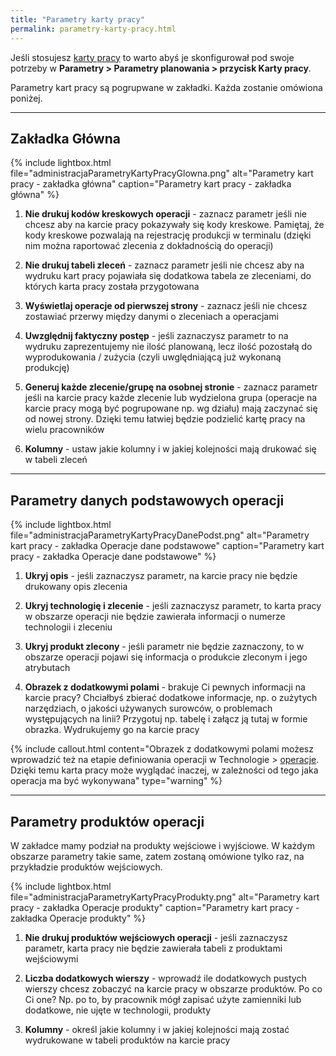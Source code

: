 ```yaml
---
title: "Parametry karty pracy"
permalink: parametry-karty-pracy.html 
---
```


Jeśli stosujesz [karty pracy](/karty-pracy) to warto abyś je skonfigurował pod swoje potrzeby w **Parametry > Parametry planowania > przycisk Karty pracy**.

Parametry kart pracy są pogrupwane w zakładki. Każda zostanie omówiona poniżej.

---

## Zakładka Główna


{% include lightbox.html file="administracjaParametryKartyPracyGlowna.png" alt="Parametry kart pracy - zakładka główna" caption="Parametry kart pracy - zakładka główna" %}

1. **Nie drukuj kodów kreskowych operacji** - zaznacz parametr jeśli nie chcesz aby na karcie pracy pokazywały się kody kreskowe. Pamiętaj, że kody kreskowe pozwalają na rejestrację produkcji w terminalu (dzięki nim można raportować zlecenia z dokładnością do operacji)

2. **Nie drukuj tabeli zleceń** - zaznacz parametr jeśli nie chcesz aby na wydruku kart pracy pojawiała się dodatkowa tabela ze zleceniami, do których karta pracy została przygotowana

3. **Wyświetlaj operacje od pierwszej strony** - zaznacz jeśli nie chcesz zostawiać przerwy między danymi o zleceniach a operacjami

4. **Uwzględnij faktyczny postęp** - jeśli zaznaczysz parametr to na wydruku zaprezentujemy nie ilość planowaną, lecz ilość pozostałą do wyprodukowania / zużycia (czyli uwględniającą już wykonaną produkcję)

5. **Generuj każde zlecenie/grupę na osobnej stronie** - zaznacz parametr jeśli na karcie pracy każde zlecenie lub wydzielona grupa (operacje na karcie pracy mogą być pogrupowane np. wg działu) mają zaczynać się od nowej strony. Dzięki temu łatwiej będzie podzielić kartę pracy na wielu pracowników

6. **Kolumny** - ustaw jakie kolumny i w jakiej kolejności mają drukować się w tabeli zleceń

---

## Parametry danych podstawowych operacji


{% include lightbox.html file="administracjaParametryKartyPracyDanePodst.png" alt="Parametry kart pracy - zakładka Operacje dane podstawowe" caption="Parametry kart pracy - zakładka Operacje dane podstawowe" %}

1. **Ukryj opis** - jeśli zaznaczysz parametr, na karcie pracy nie będzie drukowany opis zlecenia

2. **Ukryj technologię i zlecenie** - jeśli zaznaczysz parametr, to karta pracy w obszarze operacji nie będzie zawierała informacji o numerze technologii i zleceniu

3. **Ukryj produkt zlecony** - jeśli parametr nie będzie zaznaczony, to w obszarze operacji pojawi się informacja o produkcie zleconym i jego atrybutach

4. **Obrazek z dodatkowymi polami** - brakuje Ci pewnych informacji na karcie pracy? Chciałbyś zbierać dodatkowe informacje, np. o zużytych narzędziach, o jakości używanych surowców, o problemach występujących na linii? Przygotuj np. tabelę i załącz ją tutaj w formie obrazka. Wydrukujemy go na karcie pracy

{% include callout.html content="Obrazek z dodatkowymi polami możesz wprowadzić też na etapie definiowania operacji w Technologie > [operacje](/operacje). Dzięki temu karta pracy może wyglądać inaczej, w zależności od tego jaka operacja ma być wykonywana" type="warning" %} 

---

## Parametry produktów operacji

W zakładce mamy podział na produkty wejściowe i wyjściowe. W każdym obszarze parametry takie same, zatem zostaną omówione tylko raz, na przykładzie produktów wejściowych.

{% include lightbox.html file="administracjaParametryKartyPracyProdukty.png" alt="Parametry kart pracy - zakładka Operacje produkty" caption="Parametry kart pracy - zakładka Operacje produkty" %}

1. **Nie drukuj produktów wejściowych operacji** - jeśli zaznaczysz parametr, karta pracy nie będzie zawierała tabeli z produktami wejściowymi

2. **Liczba dodatkowych wierszy** - wprowadź ile dodatkowych pustych wierszy chcesz zobaczyć na karcie pracy w obszarze produktów. Po co Ci one? Np. po to, by pracownik mógł zapisać użyte zamienniki lub dodatkowe, nie ujęte w technologii, produkty

3. **Kolumny** - określ jakie kolumny i w jakiej kolejności mają zostać wydrukowane w tabeli produktów na karcie pracy
